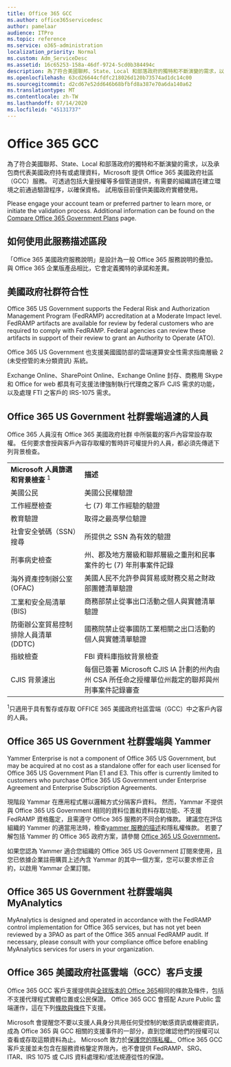 ```yaml
---
title: Office 365 GCC
ms.author: office365servicedesc
author: pamelaar
audience: ITPro
ms.topic: reference
ms.service: o365-administration
localization_priority: Normal
ms.custom: Adm_ServiceDesc
ms.assetid: 16c65253-158a-46df-9724-5cd0b384494c
description: 為了符合美國聯邦、State、Local 和部落政府的獨特和不斷演變的需求，以及承包商代表美國政府持有或處理資料，Microsoft 提供 Office 365 美國政府社區（GCC）服務。 可透過包括大量授權等多個管道提供，有需要的組織請在建立環境之前通過驗證程序，以確保資格。 試用版目前僅供美國政府實體使用。
ms.openlocfilehash: 63cd26644cfdfc218026d120b73574ad1dc14c00
ms.sourcegitcommit: d2cd67e52dd646b68bfbfd8a387e70a6da140a62
ms.translationtype: MT
ms.contentlocale: zh-TW
ms.lasthandoff: 07/14/2020
ms.locfileid: "45131737"
---
```

# <a name="office-365-gcc"></a>Office 365 GCC

為了符合美國聯邦、State、Local 和部落政府的獨特和不斷演變的需求，以及承包商代表美國政府持有或處理資料，Microsoft 提供 Office 365 美國政府社區（GCC）服務。 可透過包括大量授權等多個管道提供，有需要的組織請在建立環境之前通過驗證程序，以確保資格。 試用版目前僅供美國政府實體使用。 
  
Please engage your account team or preferred partner to learn more, or initiate the validation process. Additional information can be found on the [Compare Office 365 Government Plans](https://products.office.com/government/compare-office-365-government-plans) page. 
  
## <a name="how-to-use-this-service-description-section"></a>如何使用此服務描述區段

「Office 365 美國政府服務說明」是設計為一般 Office 365 服務說明的疊加。 與 Office 365 企業版產品相比，它會定義獨特的承諾和差異。
  
## <a name="us-government-community-compliance"></a>美國政府社群符合性

Office 365 US Government supports the Federal Risk and Authorization Management Program (FedRAMP) accreditation at a Moderate Impact level. FedRAMP artifacts are available for review by federal customers who are required to comply with FedRAMP. Federal agencies can review these artifacts in support of their review to grant an Authority to Operate (ATO).
  
Office 365 US Government 也支援美國國防部的雲端運算安全性需求指南層級 2 (未受控管的未分類資訊) 系統。 
  
Exchange Online、SharePoint Online、Exchange Online 封存、商務用 Skype 和 Office for web 都具有可支援法律強制執行代理商之客戶 CJIS 需求的功能，以及處理 FTI 之客戶的 IRS-1075 需求。
  
## <a name="office-365-us-government-community-screened-personnel"></a>Office 365 US Government 社群雲端過濾的人員

Office 365 人員沒有 Office 365 美國政府社群 中所裝載的客戶內容常設存取權。 任何要求會授與客戶內容存取權的暫時許可權提升的人員，都必須先傳遞下列背景檢查。 
  
|||
|:-----|:-----|
|**Microsoft 人員篩選和背景檢查** <sup>1</sup> <br/> |**描述** <br/> |
|美國公民  <br/> |美國公民權驗證  <br/> |
|工作經歷檢查  <br/> |七 (7) 年工作經驗的驗證  <br/> |
|教育驗證  <br/> |取得之最高學位驗證  <br/> |
|社會安全號碼（SSN）搜尋  <br/> |所提供之 SSN 為有效的驗證  <br/> |
|刑事病史檢查  <br/> |州、郡及地方層級和聯邦層級之重刑和民事案件的七 (7) 年刑事案件記錄  <br/> |
|海外資產控制辦公室 (OFAC)  <br/> |美國人民不允許參與貿易或財務交易之財政部團體清單驗證  <br/> |
|工業和安全局清單 (BIS)  <br/> |商務部禁止從事出口活動之個人與實體清單驗證  <br/> |
|防衛辦公室貿易控制排除人員清單 (DDTC)  <br/> |國務院禁止從事國防工業相關之出口活動的個人與實體清單驗證  <br/> |
|指紋檢查  <br/> |FBI 資料庫指紋背景檢查  <br/> |
|CJIS 背景濾出  <br/> |每個已簽署 Microsoft CJIS IA 計劃的州內由州 CSA 所任命之授權單位州裁定的聯邦與州刑事案件記錄審查  <br/> |

<sup>1</sup>只適用于具有暫存或存取 OFFICE 365 美國政府社區雲端（GCC）中之客戶內容的人員。
  
## <a name="office-365-us-government-community-and-yammer"></a>Office 365 US Government 社群雲端與 Yammer

Yammer Enterprise is not a component of Office 365 US Government, but may be acquired at no cost as a standalone offer for each user licensed for Office 365 US Government Plan E1 and E3. This offer is currently limited to customers who purchase Office 365 US Government under Enterprise Agreement and Enterprise Subscription Agreements. 
  
現階段 Yammar 在應用程式層以邏輯方式分隔客戶資料。 然而，Yammar 不提供與 Office 365 US Government 相同的資料位置和資料存取功能、不支援 FedRAMP 資格鑑定，且需遵守 Office 365 服務的不同合約條款。 建議您在評估組織的 Yammer 的適當用法時，檢查[yammer 服務的描述](../../yammer-service-description/yammer-service-description.md)和隱私權條款。 若要了解包括 Yammer 的 Office 365 政府方案，請參閱 [Office 365 US Government](office-365-us-government.md)。
  
如果您認為 Yammer 適合您組織的 Office 365 US Government 訂閱來使用，且您已依據企業註冊購買上述內含 Yammar 的其中一個方案，您可以要求修正合約，以啟用 Yammar 企業訂閱。
  
## <a name="office-365-us-government-community-and-myanalytics"></a>Office 365 US Government 社群雲端與 MyAnalytics

MyAnalytics is designed and operated in accordance with the FedRAMP control implementation for Office 365 services, but has not yet been reviewed by a 3PAO as part of the Office 365 annual FedRAMP audit. If necessary, please consult with your compliance office before enabling MyAnalytics services for users in your organization.
  
## <a name="office-365-us-government-community-cloud-gcc-customer-support"></a>Office 365 美國政府社區雲端（GCC）客戶支援

Office 365 GCC 客戶支援提供與[全球版本的 Office 365](https://docs.microsoft.com/office365/servicedescriptions/office-365-platform-service-description/support)相同的條款及條件，包括不支援代理程式實體位置或公民保證。 Office 365 GCC 會搭配 Azure Public 雲端運作，這在下列[條款與條件](https://azure.microsoft.com/support/plans/)下支援。

Microsoft 會提醒您不要以支援人員身分共用任何受控制的敏感資訊或機密資訊，成為 Office 365 與 GCC 相關的支援事件的一部分，直到您確認他們的授權可以查看或存取這類資料為止。 Microsoft 致力於[保護您的隱私權。](https://privacy.microsoft.com/en-US/privacystatement ) Office 365 GCC 客戶支援並未包含在服務資格鑒定界限內，也不會提供 FedRAMP、SRG、ITAR、IRS 1075 或 CJIS 資料處理和/或法規遵從性的保證。
